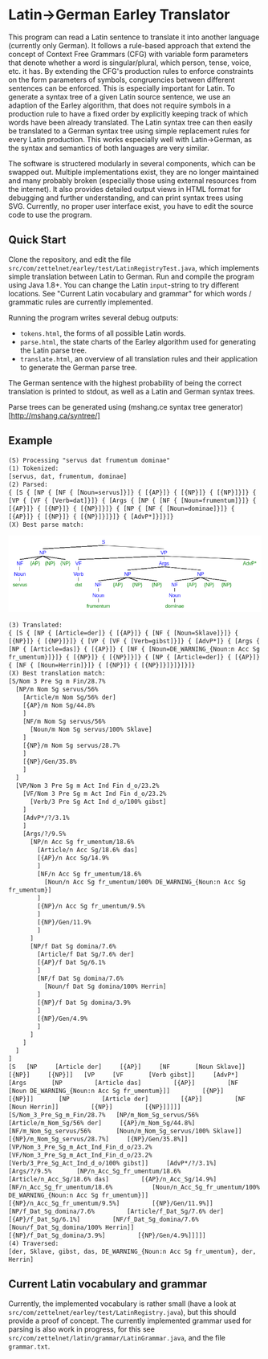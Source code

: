 # Latin->German Earley Translator

This program can read a Latin sentence to translate it into another language (currently only German).
It follows a rule-based approach that extend the concept of Context Free Grammars (CFG) with variable form parameters that denote whether a word is singular/plural, which person, tense, voice, etc. it has.
By extending the CFG's production rules to enforce constraints on the form parameters of symbols, congruencies between different sentences can be enforced.
This is especially important for Latin.
To generate a syntax tree of a given Latin source sentence, we use an adaption of the Earley algorithm, that does not require symbols in a production rule to have a fixed order by explicitly keeping track of which words have been already translated.
The Latin syntax tree can then easily be translated to a German syntax tree using simple replacement rules for every Latin production.
This works especially well with Latin->German, as the syntax and semantics of both languages are very similar. 

The software is structered modularly in several components, which can be swapped out.
Multiple implementations exist, they are no longer maintained and many probably broken (especially those using external resources from the internet).
It also provides detailed output views in HTML format for debugging and further understanding, and can print syntax trees using SVG.
Currently, no proper user interface exist, you have to edit the source code to use the program.

## Quick Start

Clone the repository, and edit the file `src/com/zettelnet/earley/test/LatinRegistryTest.java`, which implements simple translation between Latin to German.
Run and compile the program using Java 1.8+.
You can change the Latin `input`-string to try different locations.
See "Current Latin vocabulary and grammar" for which words / grammatic rules are currently implemented.

Running the program writes several debug outputs:
 - `tokens.html`, the forms of all possible Latin words.
 - `parse.html`, the state charts of the Earley algorithm used for generating the Latin parse tree.
 - `translate.html`, an overview of all translation rules and their application to generate the German parse tree.

The German sentence with the highest probability of being the correct translation is printed to stdout, as well as a Latin and German syntax trees.

Parse trees can be generated using (mshang.ce syntax tree generator)[http://mshang.ca/syntree/]

## Example

```
(S) Processing "servus dat frumentum dominae" 
(1) Tokenized:
[servus, dat, frumentum, dominae]
(2) Parsed:
{ [S { [NP { [NF { [Noun=servus]}]} { [{AP}]} { [{NP}]} { [{NP}]}]} { [VP { [VF { [Verb=dat]}]} { [Args { [NP { [NF { [Noun=frumentum]}]} { [{AP}]} { [{NP}]} { [{NP}]}]} { [NP { [NF { [Noun=dominae]}]} { [{AP}]} { [{NP}]} { [{NP}]}]}]} { [AdvP*]}]}]}
(X) Best parse match:
```
![Parse Tree Example](parse_tree_example.png)
```
(3) Translated:
{ [S { [NP { [Article=der]} { [{AP}]} { [NF { [Noun=Sklave]}]} { [{NP}]} { [{NP}]}]} { [VP { [VF { [Verb=gibst]}]} { [AdvP*]} { [Args { [NP { [Article=das]} { [{AP}]} { [NF { [Noun=DE_WARNING_{Noun:n Acc Sg fr_umentum}]}]} { [{NP}]} { [{NP}]}]} { [NP { [Article=der]} { [{AP}]} { [NF { [Noun=Herrin]}]} { [{NP}]} { [{NP}]}]}]}]}]}
(X) Best translation match:
[S/Nom 3 Pre Sg m Fin/28.7%
  [NP/m Nom Sg servus/56%
    [Article/m Nom Sg/56% der]
    [{AP}/m Nom Sg/44.8%
    ]
    [NF/m Nom Sg servus/56%
      [Noun/m Nom Sg servus/100% Sklave]
    ]
    [{NP}/m Nom Sg servus/28.7%
    ]
    [{NP}/Gen/35.8%
    ]
  ]
  [VP/Nom 3 Pre Sg m Act Ind Fin d_o/23.2%
    [VF/Nom 3 Pre Sg m Act Ind Fin d_o/23.2%
      [Verb/3 Pre Sg Act Ind d_o/100% gibst]
    ]
    [AdvP*/?/3.1%
    ]
    [Args/?/9.5%
      [NP/n Acc Sg fr_umentum/18.6%
        [Article/n Acc Sg/18.6% das]
        [{AP}/n Acc Sg/14.9%
        ]
        [NF/n Acc Sg fr_umentum/18.6%
          [Noun/n Acc Sg fr_umentum/100% DE_WARNING_{Noun:n Acc Sg fr_umentum}]
        ]
        [{NP}/n Acc Sg fr_umentum/9.5%
        ]
        [{NP}/Gen/11.9%
        ]
      ]
      [NP/f Dat Sg domina/7.6%
        [Article/f Dat Sg/7.6% der]
        [{AP}/f Dat Sg/6.1%
        ]
        [NF/f Dat Sg domina/7.6%
          [Noun/f Dat Sg domina/100% Herrin]
        ]
        [{NP}/f Dat Sg domina/3.9%
        ]
        [{NP}/Gen/4.9%
        ]
      ]
    ]
  ]
]
[S   [NP     [Article der]     [{AP}]     [NF       [Noun Sklave]]     [{NP}]     [{NP}]]   [VP     [VF       [Verb gibst]]     [AdvP*]     [Args       [NP         [Article das]         [{AP}]         [NF           [Noun DE_WARNING_{Noun:n Acc Sg fr_umentum}]]         [{NP}]         [{NP}]]       [NP         [Article der]         [{AP}]         [NF           [Noun Herrin]]         [{NP}]         [{NP}]]]]]
[S/Nom_3_Pre_Sg_m_Fin/28.7%   [NP/m_Nom_Sg_servus/56%     [Article/m_Nom_Sg/56% der]     [{AP}/m_Nom_Sg/44.8%]     [NF/m_Nom_Sg_servus/56%       [Noun/m_Nom_Sg_servus/100% Sklave]]     [{NP}/m_Nom_Sg_servus/28.7%]     [{NP}/Gen/35.8%]]   [VP/Nom_3_Pre_Sg_m_Act_Ind_Fin_d_o/23.2%     [VF/Nom_3_Pre_Sg_m_Act_Ind_Fin_d_o/23.2%       [Verb/3_Pre_Sg_Act_Ind_d_o/100% gibst]]     [AdvP*/?/3.1%]     [Args/?/9.5%       [NP/n_Acc_Sg_fr_umentum/18.6%         [Article/n_Acc_Sg/18.6% das]         [{AP}/n_Acc_Sg/14.9%]         [NF/n_Acc_Sg_fr_umentum/18.6%           [Noun/n_Acc_Sg_fr_umentum/100% DE_WARNING_{Noun:n Acc Sg fr_umentum}]]         [{NP}/n_Acc_Sg_fr_umentum/9.5%]         [{NP}/Gen/11.9%]]       [NP/f_Dat_Sg_domina/7.6%         [Article/f_Dat_Sg/7.6% der]         [{AP}/f_Dat_Sg/6.1%]         [NF/f_Dat_Sg_domina/7.6%           [Noun/f_Dat_Sg_domina/100% Herrin]]         [{NP}/f_Dat_Sg_domina/3.9%]         [{NP}/Gen/4.9%]]]]]
(4) Traversed:
[der, Sklave, gibst, das, DE_WARNING_{Noun:n Acc Sg fr_umentum}, der, Herrin]
```

## Current Latin vocabulary and grammar

Currently, the implemented vocabulary is rather small (have a look at `src/com/zettelnet/earley/test/LatinRegistry.java`), but this should provide a proof of concept.
The currently implemented grammar used for parsing is also work in progress, for this see `src/com/zettelnet/latin/grammar/LatinGrammar.java`, and the file `grammar.txt`.
